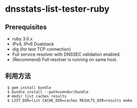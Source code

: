 # dnsstats-list-tester-ruby
## Prerequisites
- ruby 3.0.x
- IPv4, IPv6 Dualstack
- dig (for test TCP connection)
- Full service resolver with DNSSEC validation enabled.
- (Recommend) Full resolver is running on same host.

## 利用方法
```
 $ gem install bundle
 $ bundle install --path=vendor/bundle
 # mkdir list caches results
 $ LIST_DIR=list CACHE_DIR=caches RESULTS_DIR=results make
```
